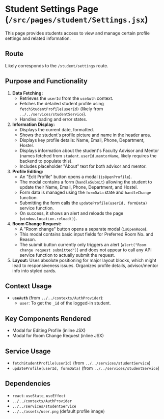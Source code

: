 # Student Settings Page (`/src/pages/student/Settings.jsx`)

This page provides students access to view and manage certain profile settings and related information.

## Route

Likely corresponds to the `/student/settings` route.

## Purpose and Functionality

1.  **Data Fetching:**
    - Retrieves the `userId` from the `useAuth` context.
    - Fetches the detailed student profile using `fetchStudentProfile(userId)` (likely from `../../services/studentService`).
    - Handles loading and error states.
2.  **Information Display:**
    - Displays the current date, formatted.
    - Shows the student's profile picture and name in the header area.
    - Displays key profile details: Name, Email, Phone, Department, Hostel.
    - Displays information about the student's Faculty Advisor and Mentor (names fetched from `student.userId.mentorName`, likely requires the backend to populate this).
    - Includes placeholder "About" text for both advisor and mentor.
3.  **Profile Editing:**
    - An "Edit Profile" button opens a modal (`isOpenProfile`).
    - The modal contains a form (`handleSubmit`) allowing the student to update their Name, Email, Phone, Department, and Hostel.
    - Form data is managed using the `formData` state and `handleChange` function.
    - Submitting the form calls the `updateProfile(userId, formData)` service function.
    - On success, it shows an alert and reloads the page (`window.location.reload()`).
4.  **Room Change Request:**
    - A "Room change" button opens a separate modal (`isOpenRoom`).
    - This modal contains basic input fields for Preferred Room No. and Reason.
    - The submit button currently only triggers an alert (`alert("Room change request submitted")`) and does not appear to call any API service function to actually submit the request.
5.  **Layout:** Uses absolute positioning for major layout blocks, which might lead to responsiveness issues. Organizes profile details, advisor/mentor info into styled cards.

## Context Usage

- **`useAuth`** (from `../../contexts/AuthProvider`):
  - `user`: To get the `_id` of the logged-in student.

## Key Components Rendered

- Modal for Editing Profile (inline JSX)
- Modal for Room Change Request (inline JSX)

## Service Usage

- `fetchStudentProfile(userId)` (from `../../services/studentService`)
- `updateProfile(userId, formData)` (from `../../services/studentService`)

## Dependencies

- `react`: `useState`, `useEffect`
- `../../contexts/AuthProvider`
- `../../services/studentService`
- `../../assets/user.png` (default profile image)
